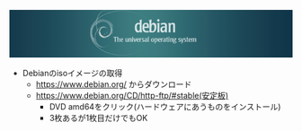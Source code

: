 ![Alt Text](https://github.com/yhidetoshi/Pictures/raw/master/Linux_Memo/debian-image.png)



- Debianのisoイメージの取得
  - https://www.debian.org/ からダウンロード
  - https://www.debian.org/CD/http-ftp/#stable(安定板)
    - DVD amd64をクリック(ハードウェアにあうものをインストール)
    - 3枚あるが1枚目だけでもOK




